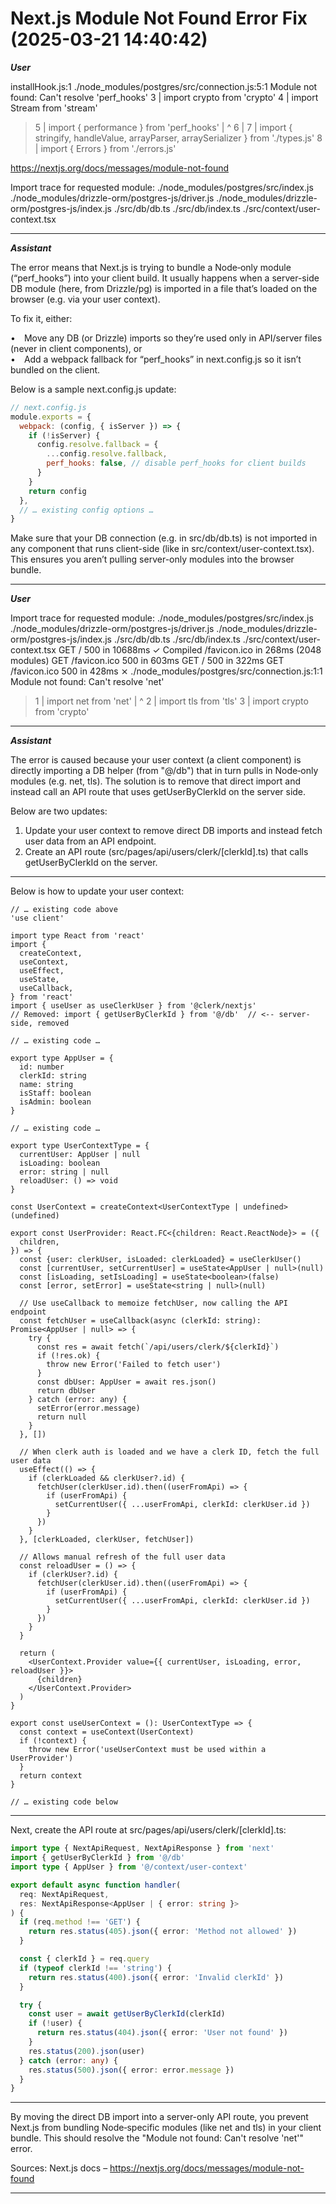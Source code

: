 <!-- Generated by SpecStory -->

# Next.js Module Not Found Error Fix (2025-03-21 14:40:42)

_**User**_

installHook.js:1 ./node_modules/postgres/src/connection.js:5:1
Module not found: Can't resolve 'perf_hooks'
  3 | import crypto from 'crypto'
  4 | import Stream from 'stream'
> 5 | import { performance } from 'perf_hooks'
    | ^
  6 |
  7 | import { stringify, handleValue, arrayParser, arraySerializer } from './types.js'
  8 | import { Errors } from './errors.js'

https://nextjs.org/docs/messages/module-not-found

Import trace for requested module:
./node_modules/postgres/src/index.js
./node_modules/drizzle-orm/postgres-js/driver.js
./node_modules/drizzle-orm/postgres-js/index.js
./src/db/db.ts
./src/db/index.ts
./src/context/user-context.tsx

---

_**Assistant**_

The error means that Next.js is trying to bundle a Node‑only module (“perf_hooks”) into your client build. It usually happens when a server-side DB module (here, from Drizzle/pg) is imported in a file that’s loaded on the browser (e.g. via your user context).

To fix it, either:

• Move any DB (or Drizzle) imports so they’re used only in API/server files (never in client components), or  
• Add a webpack fallback for “perf_hooks” in next.config.js so it isn’t bundled on the client.

Below is a sample next.config.js update:

```javascript:next.config.js
// next.config.js
module.exports = {
  webpack: (config, { isServer }) => {
    if (!isServer) {
      config.resolve.fallback = {
        ...config.resolve.fallback,
        perf_hooks: false, // disable perf_hooks for client builds
      }
    }
    return config
  },
  // … existing config options …
}
```

Make sure that your DB connection (e.g. in src/db/db.ts) is not imported in any component that runs client-side (like in src/context/user-context.tsx). This ensures you aren’t pulling server-only modules into the browser bundle.

---

_**User**_

Import trace for requested module:
./node_modules/postgres/src/index.js
./node_modules/drizzle-orm/postgres-js/driver.js
./node_modules/drizzle-orm/postgres-js/index.js
./src/db/db.ts
./src/db/index.ts
./src/context/user-context.tsx
 GET / 500 in 10688ms
 ✓ Compiled /favicon.ico in 268ms (2048 modules)
 GET /favicon.ico 500 in 603ms
 GET / 500 in 322ms
 GET /favicon.ico 500 in 428ms
 ⨯ ./node_modules/postgres/src/connection.js:1:1
Module not found: Can't resolve 'net'
> 1 | import net from 'net'
    | ^
  2 | import tls from 'tls'
  3 | import crypto from 'crypto'

---

_**Assistant**_

The error is caused because your user context (a client component) is directly importing a DB helper (from "@/db") that in turn pulls in Node‑only modules (e.g. net, tls). The solution is to remove that direct import and instead call an API route that uses getUserByClerkId on the server side.

Below are two updates:

1. Update your user context to remove direct DB imports and instead fetch user data from an API endpoint.
2. Create an API route (src/pages/api/users/clerk/[clerkId].ts) that calls getUserByClerkId on the server.

---

Below is how to update your user context:

```typescript:src/context/user-context.tsx
// … existing code above
'use client'

import type React from 'react'
import {
  createContext,
  useContext,
  useEffect,
  useState,
  useCallback,
} from 'react'
import { useUser as useClerkUser } from '@clerk/nextjs'
// Removed: import { getUserByClerkId } from '@/db'  // <-- server-side, removed

// … existing code …

export type AppUser = {
  id: number
  clerkId: string
  name: string
  isStaff: boolean
  isAdmin: boolean
}

// … existing code …

export type UserContextType = {
  currentUser: AppUser | null
  isLoading: boolean
  error: string | null
  reloadUser: () => void
}

const UserContext = createContext<UserContextType | undefined>(undefined)

export const UserProvider: React.FC<{children: React.ReactNode}> = ({
  children,
}) => {
  const {user: clerkUser, isLoaded: clerkLoaded} = useClerkUser()
  const [currentUser, setCurrentUser] = useState<AppUser | null>(null)
  const [isLoading, setIsLoading] = useState<boolean>(false)
  const [error, setError] = useState<string | null>(null)

  // Use useCallback to memoize fetchUser, now calling the API endpoint
  const fetchUser = useCallback(async (clerkId: string): Promise<AppUser | null> => {
    try {
      const res = await fetch(`/api/users/clerk/${clerkId}`)
      if (!res.ok) {
        throw new Error('Failed to fetch user')
      }
      const dbUser: AppUser = await res.json()
      return dbUser
    } catch (error: any) {
      setError(error.message)
      return null
    }
  }, [])

  // When clerk auth is loaded and we have a clerk ID, fetch the full user data
  useEffect(() => {
    if (clerkLoaded && clerkUser?.id) {
      fetchUser(clerkUser.id).then((userFromApi) => {
        if (userFromApi) {
          setCurrentUser({ ...userFromApi, clerkId: clerkUser.id })
        }
      })
    }
  }, [clerkLoaded, clerkUser, fetchUser])

  // Allows manual refresh of the full user data
  const reloadUser = () => {
    if (clerkUser?.id) {
      fetchUser(clerkUser.id).then((userFromApi) => {
        if (userFromApi) {
          setCurrentUser({ ...userFromApi, clerkId: clerkUser.id })
        }
      })
    }
  }

  return (
    <UserContext.Provider value={{ currentUser, isLoading, error, reloadUser }}>
      {children}
    </UserContext.Provider>
  )
}

export const useUserContext = (): UserContextType => {
  const context = useContext(UserContext)
  if (!context) {
    throw new Error('useUserContext must be used within a UserProvider')
  }
  return context
}

// … existing code below
```

---

Next, create the API route at src/pages/api/users/clerk/[clerkId].ts:

```typescript:src/pages/api/users/clerk/[clerkId].ts
import type { NextApiRequest, NextApiResponse } from 'next'
import { getUserByClerkId } from '@/db'
import type { AppUser } from '@/context/user-context'

export default async function handler(
  req: NextApiRequest,
  res: NextApiResponse<AppUser | { error: string }>
) {
  if (req.method !== 'GET') {
    return res.status(405).json({ error: 'Method not allowed' })
  }

  const { clerkId } = req.query
  if (typeof clerkId !== 'string') {
    return res.status(400).json({ error: 'Invalid clerkId' })
  }

  try {
    const user = await getUserByClerkId(clerkId)
    if (!user) {
      return res.status(404).json({ error: 'User not found' })
    }
    res.status(200).json(user)
  } catch (error: any) {
    res.status(500).json({ error: error.message })
  }
}
```

---

By moving the direct DB import into a server-only API route, you prevent Next.js from bundling Node‑specific modules (like net and tls) in your client bundle. This should resolve the "Module not found: Can't resolve 'net'" error.

Sources: Next.js docs – https://nextjs.org/docs/messages/module-not-found

---

